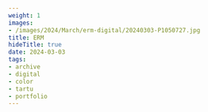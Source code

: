 ```yaml
---
weight: 1
images:
- /images/2024/March/erm-digital/20240303-P1050727.jpg
title: ERM
hideTitle: true
date: 2024-03-03
tags:
- archive
- digital
- color
- tartu
- portfolio
---
```

